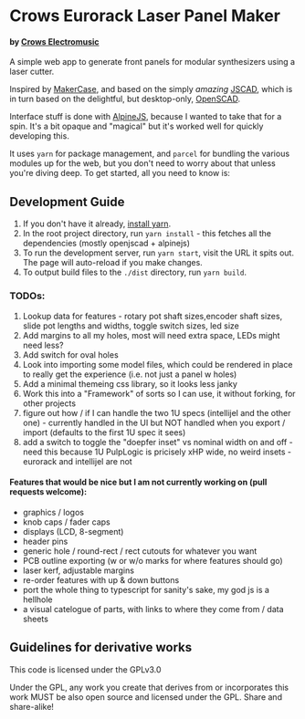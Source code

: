 # Crows Eurorack Laser Panel Maker
#### by [Crows Electromusic](https://crowselectromusic.com)

A simple web app to generate front panels for modular synthesizers using a laser cutter. 

Inspired by [MakerCase](https://www.makercase.com/), and based on the simply *amazing* [JSCAD](https://github.com/jscad/OpenJSCAD.org), which is in turn based on the delightful, but desktop-only, [OpenSCAD](https://openscad.org/).

Interface stuff is done with [AlpineJS](https://alpinejs.dev/), because I wanted to take that for a spin. It's a bit opaque and "magical" but it's worked well for quickly developing this.

It uses `yarn` for package management, and `parcel` for bundling the various modules up for the web, but you don't need to worry about that unless you're diving deep. To get started, all you need to know is:

## Development Guide

1. If you don't have it already, [install yarn](https://yarnpkg.com/getting-started/install).
2. In the root project directory, run `yarn install` - this fetches all the dependencies (mostly openjscad + alpinejs)
3. To run the development server, run `yarn start`, visit the URL it spits out. The page will auto-reload if you make changes.
4. To output build files to the `./dist` directory, run `yarn build`.

### TODOs:

1. Lookup data for features - rotary pot shaft sizes,encoder shaft sizes, slide pot lengths and widths, toggle switch sizes, led size
2. Add margins to all my holes, most will need extra space, LEDs might need less?
3. Add switch for oval holes
4. Look into importing some model files, which could be rendered in place to really get the experience (i.e. not just a panel w holes)
5. Add a minimal themeing css library, so it looks less janky
6. Work this into a "Framework" of sorts so I can use, it without forking, for other projects
7. figure out how / if I can handle the two 1U specs (intellijel and the other one) - currently handled in the UI but NOT handled when you export / import (defaults to the first 1U spec it sees)
8. add a switch to toggle the "doepfer inset" vs nominal width on and off - need this because 1U PulpLogic is pricisely xHP wide, no weird insets - eurorack and intellijel are not

#### Features that would be nice but I am not currently working on (pull requests welcome):

  - graphics / logos
  - knob caps / fader caps
  - displays (LCD, 8-segment)
  - header pins
  - generic hole / round-rect / rect cutouts for whatever you want
  - PCB outline exporting (w or w/o marks for where features should go)
  - laser kerf, adjustable margins
  - re-order features with up & down buttons
  - port the whole thing to typescript for sanity's sake, my god js is a hellhole
  - a visual catelogue of parts, with links to where they come from / data sheets

## Guidelines for derivative works

This code is licensed under the GPLv3.0

Under the GPL, any work you create that derives from or incorporates this work MUST be also open source and licensed under the GPL. Share and share-alike!
